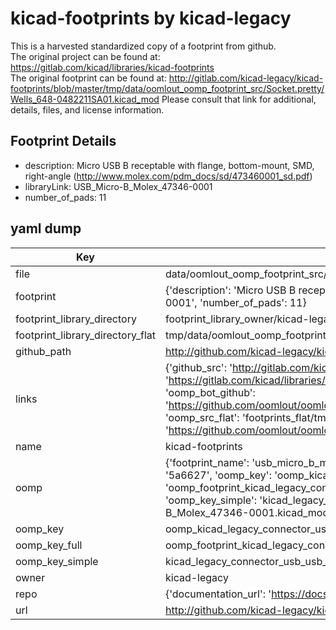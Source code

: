 # kicad-footprints by kicad-legacy  
This is a harvested standardized copy of a footprint from github.  
The original project can be found at:  
https://gitlab.com/kicad/libraries/kicad-footprints  
The original footprint can be found at:
http://gitlab.com/kicad-legacy/kicad-footprints/blob/master/tmp/data/oomlout_oomp_footprint_src/Socket.pretty/Wells_648-0482211SA01.kicad_mod
Please consult that link for additional, details, files, and license information.  
## Footprint Details
* description: Micro USB B receptable with flange, bottom-mount, SMD, right-angle (http://www.molex.com/pdm_docs/sd/473460001_sd.pdf)  
* libraryLink: USB_Micro-B_Molex_47346-0001  
* number_of_pads: 11  
## yaml dump  
| Key | Value |  
| --- | --- |  
| file | data/oomlout_oomp_footprint_src/kicad-footprints/Connector_USB.pretty/USB_Micro-B_Molex_47346-0001.kicad_mod |  
| footprint | {'description': 'Micro USB B receptable with flange, bottom-mount, SMD, right-angle (http://www.molex.com/pdm_docs/sd/473460001_sd.pdf)', 'libraryLink': 'USB_Micro-B_Molex_47346-0001', 'number_of_pads': 11} |  
| footprint_library_directory | footprint_library_owner/kicad-legacy_kicad-footprints |  
| footprint_library_directory_flat | tmp/data/oomlout_oomp_footprint_src/footprints_flat/kicad_legacy_connector_usb_usb_micro_b_molex_47346_0001/working |  
| github_path | http://github.com/kicad-legacy/kicad-footprints/blob/master/tmp/data/oomlout_oomp_footprint_src/Connector_USB.pretty/USB_Micro-B_Molex_47346-0001.kicad_mod |  
| links | {'github_src': 'http://gitlab.com/kicad-legacy/kicad-footprints/blob/master/tmp/data/oomlout_oomp_footprint_src/Socket.pretty/Wells_648-0482211SA01.kicad_mod', 'github_src_repo': 'https://gitlab.com/kicad/libraries/kicad-footprints', 'oomp_bot': 'tmp/data/oomlout_oomp_footprint_src/footprints/kicad_legacy_connector_usb_usb_micro_b_molex_47346_0001/working', 'oomp_bot_github': 'https://github.com/oomlout/oomlout_oomp_footprint_bot/tree/main/tmp/data/oomlout_oomp_footprint_src/footprints/kicad_legacy_connector_usb_usb_micro_b_molex_47346_0001/working', 'oomp_src_flat': 'footprints_flat/tmp/data/oomlout_oomp_footprint_src/footprints_flat/kicad_legacy_connector_usb_usb_micro_b_molex_47346_0001/working', 'oomp_src_flat_github': 'https://github.com/oomlout/oomlout_oomp_footprint_src/tree/main/tmp/data/oomlout_oomp_footprint_src/footprints_flat/kicad_legacy_connector_usb_usb_micro_b_molex_47346_0001/working'} |  
| name | kicad-footprints |  
| oomp | {'footprint_name': 'usb_micro_b_molex_47346_0001', 'library_name': 'connector_usb', 'md5': '5a6627425412d3198bdb7be1764b264e', 'md5_10': '5a66274254', 'md5_5': '5a662', 'md5_6': '5a6627', 'oomp_key': 'oomp_kicad_legacy_connector_usb_usb_micro_b_molex_47346_0001', 'oomp_key_extra': 'oomp_footprint_kicad_legacy_connector_usb_usb_micro_b_molex_47346_0001', 'oomp_key_full': 'oomp_footprint_kicad_legacy_connector_usb_usb_micro_b_molex_47346_0001_5a6627', 'oomp_key_simple': 'kicad_legacy_connector_usb_usb_micro_b_molex_47346_0001', 'original_filename': 'data/oomlout_oomp_footprint_src/kicad-footprints/Connector_USB.pretty/USB_Micro-B_Molex_47346-0001.kicad_mod', 'owner_name': 'kicad_legacy'} |  
| oomp_key | oomp_kicad_legacy_connector_usb_usb_micro_b_molex_47346_0001 |  
| oomp_key_full | oomp_footprint_kicad_legacy_connector_usb_usb_micro_b_molex_47346_0001 |  
| oomp_key_simple | kicad_legacy_connector_usb_usb_micro_b_molex_47346_0001 |  
| owner | kicad-legacy |  
| repo | {'documentation_url': 'https://docs.github.com/rest/repos/repos#get-a-repository', 'message': 'Not Found'} |  
| url | http://github.com/kicad-legacy/kicad-footprints |  

